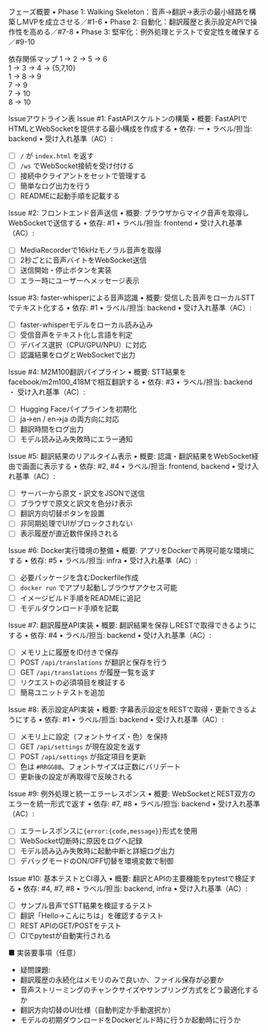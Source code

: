 フェーズ概要
• Phase 1: Walking Skeleton：音声→翻訳→表示の最小経路を構築しMVPを成立させる／#1-6
• Phase 2: 自動化：翻訳履歴と表示設定APIで操作性を高める／#7-8
• Phase 3: 堅牢化：例外処理とテストで安定性を確保する／#9-10

依存関係マップ
1 → 2 → 5 → 6  
1 → 3 → 4 → {5,7,10}  
1 → 8 → 9  
7 → 9  
7 → 10  
8 → 10  

Issueアウトライン表
Issue #1: FastAPIスケルトンの構築
• 概要: FastAPIでHTMLとWebSocketを提供する最小構成を作成する
• 依存: ー
• ラベル/担当: backend
• 受け入れ基準（AC）:
- [ ] `/` が `index.html` を返す
- [ ] `/ws` でWebSocket接続を受け付ける
- [ ] 接続中クライアントをセットで管理する
- [ ] 簡単なログ出力を行う
- [ ] READMEに起動手順を記載する

Issue #2: フロントエンド音声送信
• 概要: ブラウザからマイク音声を取得しWebSocketで送信する
• 依存: #1
• ラベル/担当: frontend
• 受け入れ基準（AC）:
- [ ] MediaRecorderで16kHzモノラル音声を取得
- [ ] 2秒ごとに音声バイトをWebSocket送信
- [ ] 送信開始・停止ボタンを実装
- [ ] エラー時にユーザーへメッセージ表示

Issue #3: faster-whisperによる音声認識
• 概要: 受信した音声をローカルSTTでテキスト化する
• 依存: #1
• ラベル/担当: backend
• 受け入れ基準（AC）:
- [ ] faster-whisperモデルをローカル読み込み
- [ ] 受信音声をテキスト化し言語を判定
- [ ] デバイス選択（CPU/GPU/NPU）に対応
- [ ] 認識結果をログとWebSocketで出力

Issue #4: M2M100翻訳パイプライン
• 概要: STT結果をfacebook/m2m100_418Mで相互翻訳する
• 依存: #3
• ラベル/担当: backend
・ 受け入れ基準（AC）:
- [ ] Hugging Faceパイプラインを初期化
- [ ] ja→en / en→ja の両方向に対応
- [ ] 翻訳時間をログ出力
- [ ] モデル読み込み失敗時にエラー通知

Issue #5: 翻訳結果のリアルタイム表示
• 概要: 認識・翻訳結果をWebSocket経由で画面に表示する
• 依存: #2, #4
• ラベル/担当: frontend, backend
• 受け入れ基準（AC）:
- [ ] サーバーから原文・訳文をJSONで送信
- [ ] ブラウザで原文と訳文を色分け表示
- [ ] 翻訳方向切替ボタンを設置
- [ ] 非同期処理でUIがブロックされない
- [ ] 表示履歴が直近数件保持される

Issue #6: Docker実行環境の整備
• 概要: アプリをDockerで再現可能な環境にする
• 依存: #5
• ラベル/担当: infra
• 受け入れ基準（AC）:
- [ ] 必要パッケージを含むDockerfile作成
- [ ] `docker run` でアプリ起動しブラウザアクセス可能
- [ ] イメージビルド手順をREADMEに追記
- [ ] モデルダウンロード手順を記載

Issue #7: 翻訳履歴API実装
• 概要: 翻訳結果を保存しRESTで取得できるようにする
• 依存: #4
• ラベル/担当: backend
• 受け入れ基準（AC）:
- [ ] メモリ上に履歴をID付きで保存
- [ ] POST `/api/translations` が翻訳と保存を行う
- [ ] GET `/api/translations` が履歴一覧を返す
- [ ] リクエストの必須項目を検証する
- [ ] 簡易ユニットテストを追加

Issue #8: 表示設定API実装
• 概要: 字幕表示設定をRESTで取得・更新できるようにする
• 依存: #1
• ラベル/担当: backend
• 受け入れ基準（AC）:
- [ ] メモリ上に設定（フォントサイズ・色）を保持
- [ ] GET `/api/settings` が現在設定を返す
- [ ] POST `/api/settings` が指定項目を更新
- [ ] 色は `#RRGGBB`、フォントサイズは正数にバリデート
- [ ] 更新後の設定が再取得で反映される

Issue #9: 例外処理と統一エラーレスポンス
• 概要: WebSocketとREST双方のエラーを統一形式で返す
• 依存: #7, #8
• ラベル/担当: backend
• 受け入れ基準（AC）:
- [ ] エラーレスポンスに`{error:{code,message}}`形式を使用
- [ ] WebSocket切断時に原因をログへ記録
- [ ] モデル読み込み失敗時に起動中断と詳細ログ出力
- [ ] デバッグモードのON/OFF切替を環境変数で制御

Issue #10: 基本テストとCI導入
• 概要: 翻訳とAPIの主要機能をpytestで検証する
• 依存: #4, #7, #8
• ラベル/担当: backend, infra
• 受け入れ基準（AC）:
- [ ] サンプル音声でSTT結果を検証するテスト
- [ ] 翻訳「Hello→こんにちは」を確認するテスト
- [ ] REST APIのGET/POSTをテスト
- [ ] CIでpytestが自動実行される

■ 実装要事項（任意）
- 疑問課題:
- 翻訳履歴の永続化はメモリのみで良いか、ファイル保存が必要か
- 音声ストリーミングのチャンクサイズやサンプリング方式をどう最適化するか
- 翻訳方向切替のUI仕様（自動判定か手動選択か）
- モデルの初期ダウンロードをDockerビルド時に行うか起動時に行うか
